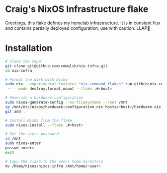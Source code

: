 # Craig's NixOS Infrastructure flake

Greetings, this flake defines my homelab infrastructure. It is in constant flux and contains partially deployed configuration, use with caution. LLAP🖖

# Installation

```bash
# Clone the repo
git clone git@github.com:cmwalsh/nix-infra.git
cd nix-infra

# Format the disk with Disko
sudo nix --experimental-features "nix-command flakes" run github:nix-community/disko/latest /
 -- --mode destroy,format,mount --flake .#<host>

# Generate a hardware configuration
sudo nixos-generate-config --no-filesystems --root /mnt
cp /mnt/etc/nixos/hardware-configuration.nix hosts/<host>/hardware.nix
git add .

# Install NixOS from the flake
sudo nixos-install --flake .#<host>

# Set the users password
cd /mnt
sudo nixos-enter
passwd <user>
exit

# Copy the flake to the users home directory
mv /home/nixos/nixos-infra /mnt/home/<user>
```
